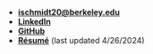 ---
---
&nbsp;
- **[ischmidt20@berkeley.edu](mailto:ischmidt20@berkeley.edu)**
- **[LinkedIn](https://www.linkedin.com/in/isaac-schmidt-606ab5172/)**
- **[GitHub](https://github.com/ischmidt20)**
- **[Résumé](assets/resume.pdf)** (last updated 4/26/2024)

